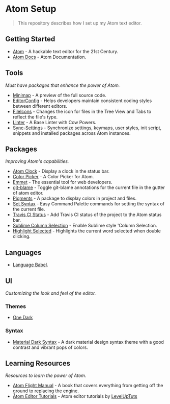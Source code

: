 # Atom Setup

> This repository describes how I set up my Atom text editor.

## Getting Started

- [Atom](http://atom.io) - A hackable text editor for the 21st Century.
- [Atom Docs](https://atom.io/docs) - Atom Documentation.

## Tools

_Must have packages that enhance the power of Atom._

- [Minimap](https://atom.io/packages/minimap) - A preview of the full source code.
- [EditorConfig](https://atom.io/packages/editorconfig) - Helps developers maintain consistent coding styles between different editors.
- [FileIcons](https://atom.io/packages/file-type-icons) - Changes the icon for files in the Tree View and Tabs to reflect the file's type.
- [Linter](https://atom.io/packages/linter) - A Base Linter with Cow Powers.
- [Sync-Settings](https://atom.io/packages/sync-settings) - Synchronize settings, keymaps, user styles, init script, snippets and installed packages across Atom instances.

## Packages

_Improving Atom's capabilities._

- [Atom Clock](https://atom.io/packages/atom-clock) - Display a clock in the status bar.
- [Color Picker](https://atom.io/packages/color-picker) - A Color Picker for Atom.
- [Emmet](https://atom.io/packages/emmet) - The essential tool for web developers.
- [git-blame](https://atom.io/packages/git-blame) - Toggle git-blame annotations for the current file in the gutter of atom editor.
- [Pigments](https://atom.io/packages/pigments) - A package to display colors in project and files.
- [Set Syntax](https://atom.io/packages/set-syntax) - Easy Command Palette commands for setting the syntax of the current file.
- [Travis CI Status](https://atom.io/packages/travis-ci-status) - Add Travis CI status of the project to the Atom status bar.
- [Sublime Column Selection](https://atom.io/packages/sublime-style-column-selection) - Enable Sublime style 'Column Selection.
- [Highlight Selected](https://atom.io/packages/highlight-selected) - Highlights the current word selected when double clicking.

## Languages

- [Language Babel](https://atom.io/packages/language-babel).

## UI

_Customizing the look and feel of the editor._

### Themes

- [One Dark](https://github.com/atom/one-dark-ui)

### Syntax

- [Material Dark Syntax](https://atom.io/themes/material-dark-syntax) - A dark material design syntax theme with a good contrast and vibrant pops of colors.

## Learning Resources

_Resources to learn the power of Atom._

- [Atom Flight Manual](http://flight-manual.atom.io/) - A book that covers everything from getting off the ground to replacing the engine.
- [Atom Editor Tutorials](https://www.youtube.com/playlist?list=PLLnpHn493BHHf0w8uGu9NM8LPf498ZvL_) - Atom editor tutorials by [LevelUpTuts](https://www.youtube.com/channel/UCyU5wkjgQYGRB0hIHMwm2Sg)
